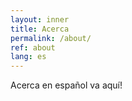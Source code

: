 ```yaml
---
layout: inner
title: Acerca
permalink: /about/
ref: about
lang: es
---
```


Acerca en español va aquí!


